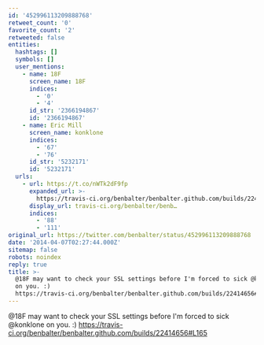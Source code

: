 ```yaml
---
id: '452996113209888768'
retweet_count: '0'
favorite_count: '2'
retweeted: false
entities:
  hashtags: []
  symbols: []
  user_mentions:
    - name: 18F
      screen_name: 18F
      indices:
        - '0'
        - '4'
      id_str: '2366194867'
      id: '2366194867'
    - name: Eric Mill
      screen_name: konklone
      indices:
        - '67'
        - '76'
      id_str: '5232171'
      id: '5232171'
  urls:
    - url: https://t.co/nWTk2dF9fp
      expanded_url: >-
        https://travis-ci.org/benbalter/benbalter.github.com/builds/22414656#L165
      display_url: travis-ci.org/benbalter/benb…
      indices:
        - '88'
        - '111'
original_url: https://twitter.com/benbalter/status/452996113209888768
date: '2014-04-07T02:27:44.000Z'
sitemap: false
robots: noindex
reply: true
title: >-
  @18F may want to check your SSL settings before I'm forced to sick @konklone
  on you. :)
  https://travis-ci.org/benbalter/benbalter.github.com/builds/22414656#L165
---
```


@18F may want to check your SSL settings before I'm forced to sick @konklone on you. :) https://travis-ci.org/benbalter/benbalter.github.com/builds/22414656#L165